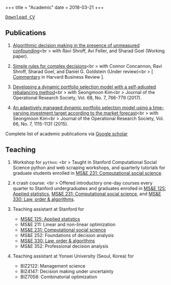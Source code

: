 +++
title = "Academic"
date = 2018-03-21
+++

[<kbd class="item-tag">Download CV</kbd>](/files/cv.pdf)

## Publications
1. [Algorithmic decision making in the presence of unmeasured confounding](/files/papers/bsa.pdf)<br \>
with  Ravi Shroff, Avi Feller, and Sharad Goel (Working paper).

1. [Simple rules for complex decisions](https://arxiv.org/abs/1702.04690)<br \>
with  Connor Concannon, Ravi Shroff, Sharad Goel, and Daniel G. Goldstein (Under review)<br \>
[ [Commentary](https://hbr.org/2017/04/creating-simple-rules-for-complex-decisions) in Harvard Business Review ].

1. [Developing a dynamic portfolio selection model with a self-adjusted rebalancing
   method](https://www.tandfonline.com/doi/abs/10.1057/jors.2016.21)<br \>
   with Seongmoon Kim<br \>
   Journal of the Operational Research Society, Vol. 68, No. 7, 766-779 (2017).

1. [An adaptively managed dynamic portfolio selection model using
   a time-varying investment target according to the market
   forecast](https://link.springer.com/article/10.1057/jors.2014.72)<br \>
   with Seongmoon Kim<br \>
   Journal of the Operational Research Society, Vol. 66, No. 7, 1115-1131 (2015).

Complete list of academic publications via [Google scholar <i class="fa fa-external-link"></i>](https://scholar.google.com/citations?user=ryQZpjYAAAAJ)

## Teaching
1. Workshop for `python`: [<i class="fa fa-github"></i>](https://github.com/jongbinjung/css-python-workshop)<br \>
Taught in Stanford Computational Social Science python and web scraping workshops, and quarterly tutorials for graduate students enrolled in
[MS&E 231: Computational social science](https://5harad.com/mse231).

1. `R` crash course: [<i class="fa fa-github"></i>](https://github.com/jongbinjung/r-tutorial)<br \>
Offered introductory one-day courses every quarter
to Stanford undergraduates and graduates enrolled in
[MS&E 125: Applied statistics](https://5harad.com/mse125),
[MS&E 231: Computational social science](https://5harad.com/mse231), and
[MS&E 330: Law, order & algorithms](https://5harad.com/mse330).

1. Teaching assistant at Stanford for
    - [MS&E 125: Applied statistics](https://5harad.com/mse125)
    - MS&E 211: Linear and non-linear optimization
    - [MS&E 231: Computational social science](https://5harad.com/mse231)
    - MS&E 252: Foundations of decision analysis
    - [MS&E 330: Law, order & algorithms](https://5harad.com/mse330)
    - MS&E 352: Professional decision analysis

1. Teaching assistant at Yonsei University (Seoul, Korea) for
    - BIZ2122: Management science
    - BIZ4147: Decision making under uncertainty
    - BIZ7058: Combinatorial optimization
